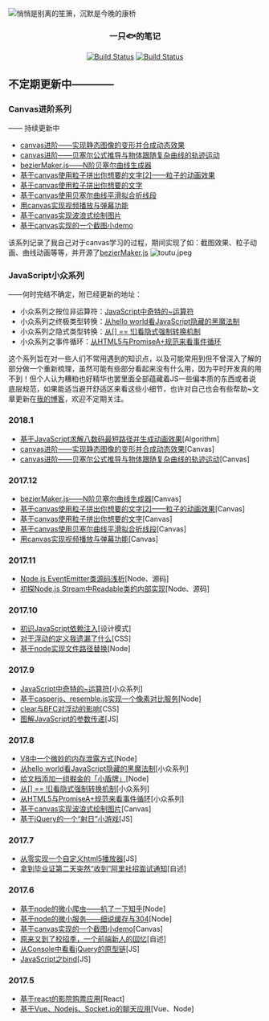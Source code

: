 ![悄悄是别离的笙箫，沉默是今晚的康桥](https://user-images.githubusercontent.com/15126694/34658763-add3e53a-f46c-11e7-828c-c46290df1cbb.jpg)
<h3 align="center">一只🐟的笔记</h3>

<p align="center">
   <a href=""><img id="like" src="https://img.shields.io/badge/掘金-2.7k喜欢-blue.svg" alt="Build Status"></a>
   <a href=""><img id="read" src="https://img.shields.io/badge/掘金-55.0k阅读-blue.svg" alt="Build Status"></a>
  </p>
  
## 不定期更新中————

### Canvas进阶系列
—— 持续更新中
 - [canvas进阶——实现静态图像的变形并合成动态效果](https://github.com/Aaaaaaaty/blog/issues/37)
 - [canvas进阶——贝塞尔公式推导与物体跟随复杂曲线的轨迹运动](https://github.com/Aaaaaaaty/Blog/issues/36)
 - [bezierMaker.js——N阶贝塞尔曲线生成器](https://github.com/Aaaaaaaty/Blog/issues/35)
 - [基于canvas使用粒子拼出你想要的文字[2]——粒子的动画效果](https://github.com/Aaaaaaaty/Blog/issues/34)
 - [基于canvas使用粒子拼出你想要的文字](https://github.com/Aaaaaaaty/Blog/issues/32)
 - [基于canvas使用贝塞尔曲线平滑拟合折线段](https://github.com/Aaaaaaaty/Blog/issues/31)
 - [用canvas实现视频播放与弹幕功能](https://github.com/Aaaaaaaty/Blog/issues/30)
 - [基于canvas实现波浪式绘制图片](https://github.com/Aaaaaaaty/Blog/issues/12)
 - [基于canvas实现的一个截图小demo](https://github.com/Aaaaaaaty/Blog/issues/5)

该系列记录了我自己对于canvas学习的过程，期间实现了如：截图效果、粒子动画、曲线动画等等，并开源了[bezierMaker.js](https://github.com/Aaaaaaaty/bezierMaker.js)
![toutu.jpeg](http://upload-images.jianshu.io/upload_images/2094574-80ad43dc4fcfdfbf.jpeg?imageMogr2/auto-orient/strip%7CimageView2/2/w/1240)


### JavaScript小众系列
   ——何时完结不确定，附已经更新的地址：
 - 小众系列之按位非运算符：[JavaScript中奇特的~运算符](https://github.com/Aaaaaaaty/Blog/issues/22)
 - 小众系列之终极类型转换：[从hello world看JavaScript隐藏的黑魔法制](https://github.com/Aaaaaaaty/Blog/issues/16)
 - 小众系列之隐式类型转换：[从[] == ![]看隐式强制转换机制](https://github.com/Aaaaaaaty/Blog/issues/14)
 - 小众系列之事件循环：[从HTML5与PromiseA+规范来看事件循环](https://github.com/Aaaaaaaty/Blog/issues/13)

这个系列旨在对一些人们不常用遇到的知识点，以及可能常用到但不曾深入了解的部分做一个重新梳理，虽然可能有些部分看起来没有什么用，因为平时开发真的用不到！但个人认为糟粕也好精华也罢里面全部蕴藏着JS一些偏本质的东西或者说底层规范，如果能适当避开舒适区来看这些小细节，也许对自己也会有些帮助~文章更新在[我的博客](https://github.com/Aaaaaaaty/Blog)，欢迎不定期关注。
### 2018.1
 - [基于JavaScript求解八数码最短路径并生成动画效果](https://github.com/Aaaaaaaty/blog/issues/38)[Algorithm]
 - [canvas进阶——实现静态图像的变形并合成动态效果](https://github.com/Aaaaaaaty/blog/issues/37)[Canvas]
 - [canvas进阶——贝塞尔公式推导与物体跟随复杂曲线的轨迹运动](https://github.com/Aaaaaaaty/Blog/issues/36)[Canvas]
### 2017.12
 - [bezierMaker.js——N阶贝塞尔曲线生成器](https://github.com/Aaaaaaaty/Blog/issues/35)[Canvas]
 - [基于canvas使用粒子拼出你想要的文字[2]——粒子的动画效果](https://github.com/Aaaaaaaty/Blog/issues/34)[Canvas]
 - [基于canvas使用粒子拼出你想要的文字](https://github.com/Aaaaaaaty/Blog/issues/32)[Canvas]
 - [基于canvas使用贝塞尔曲线平滑拟合折线段](https://github.com/Aaaaaaaty/Blog/issues/31)[Canvas]
 - [用canvas实现视频播放与弹幕功能](https://github.com/Aaaaaaaty/Blog/issues/30)[Canvas]
### 2017.11
 - [Node.js EventEmitter类源码浅析](https://github.com/Aaaaaaaty/Blog/issues/29)[Node、源码]
 - [初探Node.js Stream中Readable类的内部实现](https://github.com/Aaaaaaaty/Blog/issues/28)[Node、源码]
### 2017.10
 - [初识JavaScript依赖注入](https://github.com/Aaaaaaaty/Blog/issues/26)[设计模式]
 - [对于浮动的定义我遗漏了什么](https://github.com/Aaaaaaaty/Blog/issues/25)[CSS]
 - [基于node实现文件路径替换](https://github.com/Aaaaaaaty/Blog/issues/24)[Node]
### 2017.9
 - [JavaScript中奇特的~运算符](https://github.com/Aaaaaaaty/Blog/issues/22)[小众系列]
 - [基于casperjs、resemble.js实现一个像素对比服务](https://github.com/Aaaaaaaty/Blog/issues/21)[Node]
 - [clear与BFC对浮动的影响](https://github.com/Aaaaaaaty/Blog/issues/20)[CSS]
 - [图解JavaScript的参数传递](https://github.com/Aaaaaaaty/Blog/issues/19)[JS]
### 2017.8
 - [V8中一个微妙的内存泄露方式](https://github.com/Aaaaaaaty/Blog/issues/17)[Node]
 - [从hello world看JavaScript隐藏的黑魔法制](https://github.com/Aaaaaaaty/Blog/issues/16)[小众系列]
 - [给文档添加一组掘金的「小盾牌」](https://github.com/Aaaaaaaty/Blog/issues/15)[Node]
 - [从[] == ![]看隐式强制转换机制](https://github.com/Aaaaaaaty/Blog/issues/14)[小众系列]
 - [从HTML5与PromiseA+规范来看事件循环](https://github.com/Aaaaaaaty/Blog/issues/13)[小众系列]
 - [基于canvas实现波浪式绘制图片](https://github.com/Aaaaaaaty/Blog/issues/12)[Canvas]
 - [基于jQuery的一个“射日”小游戏](https://github.com/Aaaaaaaty/Blog/issues/11)[JS]
### 2017.7

 - [从零实现一个自定义html5播放器](https://github.com/Aaaaaaaty/Blog/issues/9)[JS]
 - [拿到毕业证第二天突然“收到”阿里社招面试通知](https://github.com/Aaaaaaaty/Blog/issues/10)[自述]

### 2017.6
 - [基于node的微小爬虫——扒了一下知乎](https://github.com/Aaaaaaaty/Blog/issues/6)[Node]
 - [基于node的微小服务——细说缓存与304](https://github.com/Aaaaaaaty/Blog/issues/8)[Node]
 - [基于canvas实现的一个截图小demo](https://github.com/Aaaaaaaty/Blog/issues/5)[Canvas]
 - [原来又到了校招季，一个前端新人的回忆](https://github.com/Aaaaaaaty/Blog/issues/4)[自述]
 - [从Console中看看jQuery的原型链](https://github.com/Aaaaaaaty/Blog/issues/7)[JS]
 - [JavaScript之bind](https://github.com/Aaaaaaaty/Blog/issues/1)[JS]

### 2017.5
 - [基于react的影院购票应用](https://github.com/Aaaaaaaty/Blog/issues/3)[React]
 - [基于Vue、Nodejs、Socket.io的聊天应用](https://github.com/Aaaaaaaty/Blog/issues/2)[Vue、Node]
